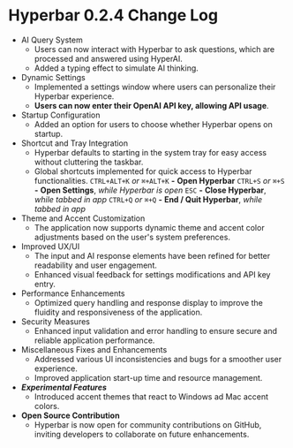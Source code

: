 # Hyperbar 0.2.4 Change Log

- AI Query System
  - Users can now interact with Hyperbar to ask questions, which are processed and answered using HyperAI.
  - Added a typing effect to simulate AI thinking.
- Dynamic Settings
  - Implemented a settings window where users can personalize their Hyperbar experience.
  - **Users can now enter their OpenAI API key, allowing API usage**.
- Startup Configuration
  - Added an option for users to choose whether Hyperbar opens on startup.
- Shortcut and Tray Integration
  - Hyperbar defaults to starting in the system tray for easy access without cluttering the taskbar.
  - Global shortcuts implemented for quick access to Hyperbar functionalities.
  `CTRL+ALT+K` *or* `⌘+ALT+K` **-** **Open Hyperbar**
  `CTRL+S` *or* `⌘+S`  **-** **Open Settings**, *while Hyperbar is open*
  `ESC` **-** **Close Hyperbar**, *while tabbed in app*
  `CTRL+Q` *or* `⌘+Q` **-** **End / Quit Hyperbar**, *while tabbed in app*
- Theme and Accent Customization
  - The application now supports dynamic theme and accent color adjustments based on the user's system preferences.
- Improved UX/UI
  - The input and AI response elements have been refined for better readability and user engagement.
  - Enhanced visual feedback for settings modifications and API key entry.
- Performance Enhancements
  - Optimized query handling and response display to improve the fluidity and responsiveness of the application.
- Security Measures
  - Enhanced input validation and error handling to ensure secure and reliable application performance.
- Miscellaneous Fixes and Enhancements
  - Addressed various UI inconsistencies and bugs for a smoother user experience.
  - Improved application start-up time and resource management.
- ***Experimental Features***
  - Introduced accent themes that react to Windows ad Mac accent colors.
- **Open Source Contribution**
  - Hyperbar is now open for community contributions on GitHub, inviting developers to collaborate on future enhancements.
